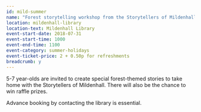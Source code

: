```yaml
---
id: mild-summer
name: "Forest storytelling workshop from the Storytellers of Mildenhall: for 5-7 year-olds"
location: mildenhall-library
location-text: Mildenhall Library
event-start-date: 2018-07-31
event-start-time: 1000
event-end-time: 1100
event-category: summer-holidays
event-ticket-price: 2 + 0.50p for refreshments
breadcrumb: y
---
```


5-7 year-olds are invited to create special forest-themed stories to take home with the Storytellers of Mildenhall. There will also be the chance to win raffle prizes.

Advance booking by contacting the library is essential.
